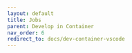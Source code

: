 ```yaml
---
layout: default
title: Jobs
parent: Develop in Container
nav_order: 6
redirect_to: docs/dev-container-vscode
---
```

